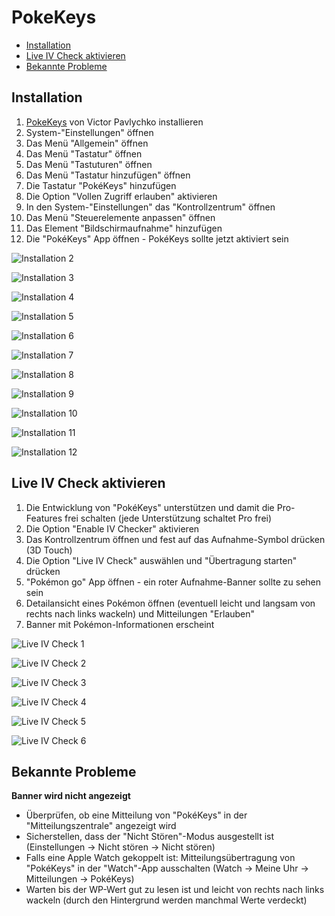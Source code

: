 # PokeKeys

- [Installation](#installation)
- [Live IV Check aktivieren](#live-iv-check-aktivieren)
- [Bekannte Probleme](#bekannte-probleme)

## Installation

1. [PokeKeys](https://itunes.apple.com/de/app/pokekeys/id1335234519?mt=8) von Victor Pavlychko installieren
2. System-"Einstellungen" öffnen
3. Das Menü "Allgemein" öffnen
4. Das Menü "Tastatur" öffnen
5. Das Menü "Tastuturen" öffnen
6. Das Menü "Tastatur hinzufügen" öffnen
7. Die Tastatur "PokéKeys" hinzufügen
8. Die Option "Vollen Zugriff erlauben" aktivieren
9. In den System-"Einstellungen" das "Kontrollzentrum" öffnen
10. Das Menü "Steuerelemente anpassen" öffnen
11. Das Element "Bildschirmaufnahme" hinzufügen
12. Die "PokéKeys" App öffnen - PokéKeys sollte jetzt aktiviert sein 

![Installation 2](Images/Installation/Installation_02.png)

![Installation 3](Images/Installation/Installation_03.png)

![Installation 4](Images/Installation/Installation_04.png)

![Installation 5](Images/Installation/Installation_05.png)

![Installation 6](Images/Installation/Installation_06.png)

![Installation 7](Images/Installation/Installation_07.png)

![Installation 8](Images/Installation/Installation_08.png)

![Installation 9](Images/Installation/Installation_09.png)

![Installation 10](Images/Installation/Installation_10.png)

![Installation 11](Images/Installation/Installation_11.png)

![Installation 12](Images/Installation/Installation_12.png)

## Live IV Check aktivieren

1. Die Entwicklung von "PokéKeys" unterstützen und damit die Pro-Features frei schalten (jede Unterstützung schaltet Pro frei)
2. Die Option "Enable IV Checker" aktivieren
3. Das Kontrollzentrum öffnen und fest auf das Aufnahme-Symbol drücken (3D Touch)
4. Die Option "Live IV Check" auswählen und "Übertragung starten" drücken
5. "Pokémon go" App öffnen - ein roter Aufnahme-Banner sollte zu sehen sein
6. Detailansicht eines Pokémon öffnen (eventuell leicht und langsam von rechts nach links wackeln) und Mitteilungen "Erlauben"
7. Banner mit Pokémon-Informationen erscheint

![Live IV Check 1](Images/Live_IV/Live_IV_01.png)

![Live IV Check 2](Images/Live_IV/Live_IV_02.png)

![Live IV Check 3](Images/Live_IV/Live_IV_03.png)

![Live IV Check 4](Images/Live_IV/Live_IV_04.png)

![Live IV Check 5](Images/Live_IV/Live_IV_05.png)

![Live IV Check 6](Images/Live_IV/Live_IV_06.png)

## Bekannte Probleme

**Banner wird nicht angezeigt**

- Überprüfen, ob eine Mitteilung von "PokéKeys" in der "Mitteilungszentrale" angezeigt wird
- Sicherstellen, dass der "Nicht Stören"-Modus ausgestellt ist (Einstellungen -> Nicht stören -> Nicht stören)
- Falls eine Apple Watch gekoppelt ist: Mitteilungsübertragung von "PokéKeys" in der "Watch"-App ausschalten (Watch -> Meine Uhr -> Mitteilungen -> PokéKeys)
- Warten bis der WP-Wert gut zu lesen ist und leicht von rechts nach links wackeln (durch den Hintergrund werden manchmal Werte verdeckt)
